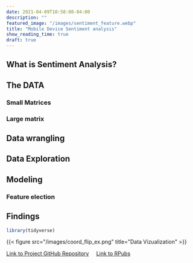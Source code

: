 ```yaml
---
date: 2021-04-09T10:58:08-04:00
description: ""
featured_image: "/images/sentiment_feature.webp"
title: "Mobile Device Sentiment analysis"
show_reading_time: true
draft: true
---
```


## What is Sentiment Analysis?

## The DATA

### Small Matrices

### Large matrix

## Data wrangling

## Data Exploration

## Modeling

### Feature election

## Findings

```r
library(tidyverse)
```

{{< figure src="/images/coord_flip_ex.png" title="Data Vizualization" >}}

[Link to Project GitHub Repository](https://github.com/kpiatti/Mobile-Device-Sentiment-Analysis) &nbsp; &nbsp; [Link to RPubs](https://rpubs.com/kpiatti)
